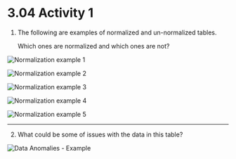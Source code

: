 # 3.04 Activity 1

1. The following are examples of normalized and un-normalized tables.

   Which ones are normalized and which ones are not?

![Normalization example 1](https://education-team-2020.s3-eu-west-1.amazonaws.com/data-analytics/3.4-norm-example-1.png)

![Normalization example 2](https://education-team-2020.s3-eu-west-1.amazonaws.com/data-analytics/3.4-norm-example-2.png)

![Normalization example 3](https://education-team-2020.s3-eu-west-1.amazonaws.com/data-analytics/3.4-norm-example-3.png)

![Normalization example 4](https://education-team-2020.s3-eu-west-1.amazonaws.com/data-analytics/3.4-norm-example-4.jpg)

![Normalization example 5](https://education-team-2020.s3-eu-west-1.amazonaws.com/data-analytics/3.4-norm-example-5.png)

---

2. What could be some of issues with the data in this table?

![Data Anomalies - Example](https://education-team-2020.s3-eu-west-1.amazonaws.com/data-analytics/3.4-data_anomalies_example.png)
